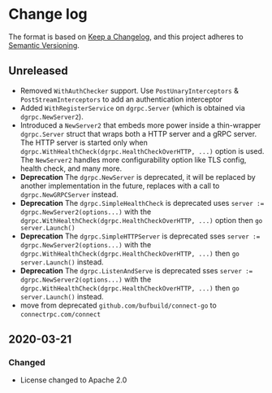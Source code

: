 # Change log

The format is based on [Keep a Changelog](https://keepachangelog.com/en/1.0.0/),
and this project adheres to [Semantic Versioning](https://semver.org/spec/v2.0.0.html).

## Unreleased

* Removed `WithAuthChecker` support. Use `PostUnaryInterceptors` & `PostStreamInterceptors` to add an authentication interceptor
* Added `WithRegisterService` on `dgrpc.Server` (which is obtained via `dgrpc.NewServer2`).
* Introduced a `NewServer2` that embeds more power inside a thin-wrapper `dgrpc.Server` struct that wraps both a HTTP server and a gRPC server. The HTTP server is started only when `dgrpc.WithHealthCheck(dgrpc.HealthCheckOverHTTP, ...)` option is used. The `NewServer2` handles more configurability option like TLS config, health check, and many more.
* **Deprecation** The `dgrpc.NewServer` is deprecated, it will be replaced by another implementation in the future, replaces with a call to `dgrpc.NewGRPCServer` instead.
* **Deprecation** The `dgrpc.SimpleHealthCheck` is deprecated uses `server := dgrpc.NewServer2(options...)` with the `dgrpc.WithHealthCheck(dgrpc.HealthCheckOverHTTP, ...)` option then `go server.Launch()`
* **Deprecation** The `dgrpc.SimpleHTTPServer` is deprecated sses `server := dgrpc.NewServer2(options...)` with the `dgrpc.WithHealthCheck(dgrpc.HealthCheckOverHTTP, ...)` then `go server.Launch()` instead.
* **Deprecation** The `dgrpc.ListenAndServe` is deprecated sses `server := dgrpc.NewServer2(options...)` with the `dgrpc.WithHealthCheck(dgrpc.HealthCheckOverHTTP, ...)` then `go server.Launch()` instead.
* move from deprecated `github.com/bufbuild/connect-go` to `connectrpc.com/connect`

## 2020-03-21

### Changed

* License changed to Apache 2.0